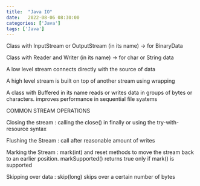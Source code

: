 ```yaml
---
title:  "Java IO"
date:   2022-08-06 08:30:00
categories: ['Java']
tags: ['Java']
---
```


Class with InputStream or OutputStream (in its name) -> for BinaryData

Class with Reader and Writer (in its name) -> for char or String data

A low level stream connects directly with the source of data

A high level stream is built on top of another stream using wrapping

A class with Buffered in its name reads or writes data in groups of bytes or characters. improves performance in
sequential file syatems

COMMON STREAM OPERATIONS

Closing the stream : calling the close() in finally or using the try-with-resource syntax

Flushing the Stream : call after reasonable amount of writes

Marking the Stream : mark(int) and reset methods to move the stream back to an earlier position. markSupported() returns
true only if mark() is supported

Skipping over data : skip(long) skips over a certain number of bytes